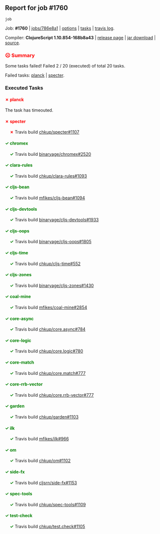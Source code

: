 ## Report for job #1760
```
job
```


Job: **#1760** | [jobs/786e8a1](https://github.com/cljs-oss/canary/commit/786e8a162a36b95e5dcaa08452400567e1ed111b) | [options](options.edn) | [tasks](tasks.edn) | [travis log](https://travis-ci.org/cljs-oss/canary/builds/768402629).

Compiler: **ClojureScript 1.10.854-168b8a43** | [release page](https://github.com/cljs-oss/canary/releases/tag/r1.10.854-168b8a43) | [jar download](https://github.com/cljs-oss/canary/releases/download/r1.10.854-168b8a43/clojurescript-1.10.854-168b8a43.jar) | [source](https://github.com/clojure/clojurescript/commit/168b8a431901e215a5748ba688272984171d0327).

### <b style='color:red'>☹ Summary</b>

Some tasks failed! Failed 2 / 20 (executed) of total 20 tasks.

Failed tasks: [planck](#-planck) | [specter](#-specter).

### Executed Tasks

#### <b style='color:red'>&#x2717; planck</b>
The task has timeouted.

#### <b style='color:red'>&#x2717; specter</b>
&nbsp;&nbsp;&nbsp;&nbsp;<b style='color:red'>&#x2717;</b> Travis build [chkup/specter#1107](https://travis-ci.org/chkup/specter/builds/768402989)<br>

#### <b style='color:green'>&#x2713; chromex</b>
&nbsp;&nbsp;&nbsp;&nbsp;<b style='color:green'>&#x2713;</b> Travis build [binaryage/chromex#2520](https://travis-ci.org/binaryage/chromex/builds/768402885)<br>

#### <b style='color:green'>&#x2713; clara-rules</b>
&nbsp;&nbsp;&nbsp;&nbsp;<b style='color:green'>&#x2713;</b> Travis build [chkup/clara-rules#1093](https://travis-ci.org/chkup/clara-rules/builds/768402889)<br>

#### <b style='color:green'>&#x2713; cljs-bean</b>
&nbsp;&nbsp;&nbsp;&nbsp;<b style='color:green'>&#x2713;</b> Travis build [mfikes/cljs-bean#1094](https://travis-ci.org/mfikes/cljs-bean/builds/768402893)<br>

#### <b style='color:green'>&#x2713; cljs-devtools</b>
&nbsp;&nbsp;&nbsp;&nbsp;<b style='color:green'>&#x2713;</b> Travis build [binaryage/cljs-devtools#1933](https://travis-ci.org/binaryage/cljs-devtools/builds/768402891)<br>

#### <b style='color:green'>&#x2713; cljs-oops</b>
&nbsp;&nbsp;&nbsp;&nbsp;<b style='color:green'>&#x2713;</b> Travis build [binaryage/cljs-oops#1805](https://travis-ci.org/binaryage/cljs-oops/builds/768402920)<br>

#### <b style='color:green'>&#x2713; cljs-time</b>
&nbsp;&nbsp;&nbsp;&nbsp;<b style='color:green'>&#x2713;</b> Travis build [chkup/cljs-time#552](https://travis-ci.org/chkup/cljs-time/builds/768402922)<br>

#### <b style='color:green'>&#x2713; cljs-zones</b>
&nbsp;&nbsp;&nbsp;&nbsp;<b style='color:green'>&#x2713;</b> Travis build [binaryage/cljs-zones#1430](https://travis-ci.org/binaryage/cljs-zones/builds/768402925)<br>

#### <b style='color:green'>&#x2713; coal-mine</b>
&nbsp;&nbsp;&nbsp;&nbsp;<b style='color:green'>&#x2713;</b> Travis build [mfikes/coal-mine#2854](https://travis-ci.org/mfikes/coal-mine/builds/768402927)<br>

#### <b style='color:green'>&#x2713; core-async</b>
&nbsp;&nbsp;&nbsp;&nbsp;<b style='color:green'>&#x2713;</b> Travis build [chkup/core.async#784](https://travis-ci.org/chkup/core.async/builds/768402935)<br>

#### <b style='color:green'>&#x2713; core-logic</b>
&nbsp;&nbsp;&nbsp;&nbsp;<b style='color:green'>&#x2713;</b> Travis build [chkup/core.logic#780](https://travis-ci.org/chkup/core.logic/builds/768402941)<br>

#### <b style='color:green'>&#x2713; core-match</b>
&nbsp;&nbsp;&nbsp;&nbsp;<b style='color:green'>&#x2713;</b> Travis build [chkup/core.match#777](https://travis-ci.org/chkup/core.match/builds/768402943)<br>

#### <b style='color:green'>&#x2713; core-rrb-vector</b>
&nbsp;&nbsp;&nbsp;&nbsp;<b style='color:green'>&#x2713;</b> Travis build [chkup/core.rrb-vector#777](https://travis-ci.org/chkup/core.rrb-vector/builds/768402945)<br>

#### <b style='color:green'>&#x2713; garden</b>
&nbsp;&nbsp;&nbsp;&nbsp;<b style='color:green'>&#x2713;</b> Travis build [chkup/garden#1103](https://travis-ci.org/chkup/garden/builds/768402947)<br>

#### <b style='color:green'>&#x2713; ilk</b>
&nbsp;&nbsp;&nbsp;&nbsp;<b style='color:green'>&#x2713;</b> Travis build [mfikes/ilk#966](https://travis-ci.org/mfikes/ilk/builds/768402993)<br>

#### <b style='color:green'>&#x2713; om</b>
&nbsp;&nbsp;&nbsp;&nbsp;<b style='color:green'>&#x2713;</b> Travis build [chkup/om#1102](https://travis-ci.org/chkup/om/builds/768402991)<br>

#### <b style='color:green'>&#x2713; side-fx</b>
&nbsp;&nbsp;&nbsp;&nbsp;<b style='color:green'>&#x2713;</b> Travis build [cljsrn/side-fx#1153](https://travis-ci.org/cljsrn/side-fx/builds/768402983)<br>

#### <b style='color:green'>&#x2713; spec-tools</b>
&nbsp;&nbsp;&nbsp;&nbsp;<b style='color:green'>&#x2713;</b> Travis build [chkup/spec-tools#1109](https://travis-ci.org/chkup/spec-tools/builds/768402970)<br>

#### <b style='color:green'>&#x2713; test-check</b>
&nbsp;&nbsp;&nbsp;&nbsp;<b style='color:green'>&#x2713;</b> Travis build [chkup/test.check#1105](https://travis-ci.org/chkup/test.check/builds/768402997)<br>